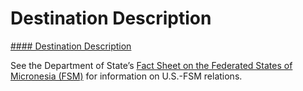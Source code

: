 # Destination Description

[#### Destination Description](javascript:void(0); "Destination Description")

See the Department of State’s [Fact Sheet on the Federated States of Micronesia (FSM)](https://www.state.gov/u-s-relations-with-the-federated-states-of-micronesia/) for information on U.S.-FSM relations.